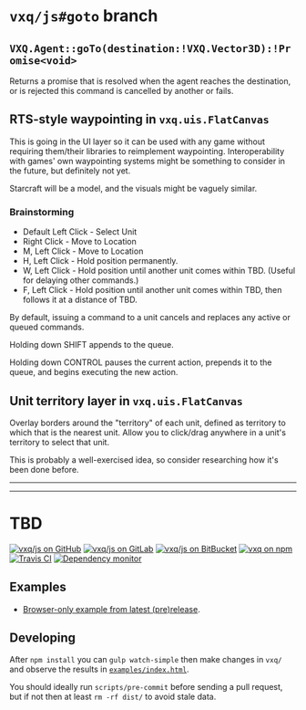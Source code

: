 `vxq/js#goto` branch
====================


`VXQ.Agent::goTo(destination:!VXQ.Vector3D):!Promise<void>`
----

Returns a promise that is resolved when the agent reaches the destination, or
is rejected this command is cancelled by another or fails.


RTS-style waypointing in `vxq.uis.FlatCanvas`
----

This is going in the UI layer so it can be used with any game without requiring
them/their libraries to reimplement waypointing. Interoperability with games'
own waypointing systems might be something to consider in the future, but
definitely not yet.

Starcraft will be a model, and the visuals might be vaguely similar.

### Brainstorming

- Default Left Click - Select Unit
- Right Click - Move to Location
- M, Left Click - Move to Location
- H, Left Click - Hold position permanently.
- W, Left Click - Hold position until another unit comes within TBD.
  (Useful for delaying other commands.)
- F, Left Click - Hold position until another unit comes within TBD, then
  follows it at a distance of TBD.

By default, issuing a command to a unit cancels and replaces any active or
queued commands.

Holding down SHIFT appends to the queue.

Holding down CONTROL pauses the current action, prepends it to the queue, and
begins executing the new action.


Unit territory layer in `vxq.uis.FlatCanvas`
---

Overlay borders around the "territory" of each unit, defined as territory to
which that is the nearest unit. Allow you to click/drag anywhere in a unit's
territory to select that unit.

This is probably a well-exercised idea, so consider researching how it's been
done before.

---

<!-- end of branch section -->

---



TBD
===

  [github]:    https://github.com/vxq/js.git
  [gitlab]:    https://gitlab.com/vxq/js.git
  [bitbucket]: https://bitbucket.org/vxq/js.git
  [npm]:       https://www.npmjs.com/package/vxq

  [travis]:      https://travis-ci.org/vxq/js/branches
  [dep-monitor]: https://gemnasium.com/github.com/vxq/js
  
  [online-example]: https://vxq.gitlab.io/js/examples/
  [local-example]:  examples/index.html

[![vxq/js on GitHub](https://img.shields.io/github/commits-since/vxq/js/9468d4c1.svg?label=vxq/js+on+github)][github]
[![vxq/js on GitLab](https://img.shields.io/badge/&-gitlab-grey.png)][gitlab]
[![vxq/js on BitBucket](https://img.shields.io/badge/&-bitbucket-grey.png)][bitbucket]
[![vxq on npm](https://img.shields.io/npm/v/vxq.svg?label=vxq+on+npm)][npm]
[![Travis CI](https://img.shields.io/travis/vxq/js/master.svg?label=travis)][travis]
[![Dependency monitor](https://img.shields.io/gemnasium/vxq/js.svg)][dep-monitor]

Examples
--------

- [Browser-only example from latest (pre)release][online-example].

Developing
----------

After `npm install` you can `gulp watch-simple` then make changes in `vxq/` and
observe the results in [`examples/index.html`][local-example].

You should ideally run `scripts/pre-commit` before sending a pull request, but
if not then at least `rm -rf dist/` to avoid stale data.
